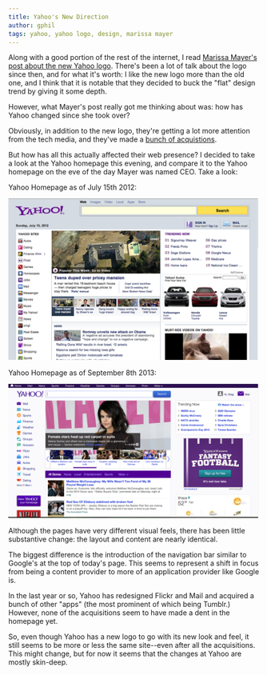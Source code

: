 ```yaml
---
title: Yahoo's New Direction
author: gphil
tags: yahoo, yahoo logo, design, marissa mayer
---
```


Along with a good portion of the rest of the internet, I read [Marissa Mayer's post about the new Yahoo logo](http://marissamayr.tumblr.com/post/60336044815/geeking-out-on-the-logo). There's been a lot of talk about the logo since then, and for what it's worth: I like the new logo more than the old one, and I think that it is notable that they decided to buck the "flat" design trend by giving it some depth.

However, what Mayer's post really got me thinking about was: how has Yahoo changed since she took over?

Obviously, in addition to the new logo, they're getting a lot more attention from the tech media, and they've made a [bunch of acquistions](http://en.wikipedia.org/wiki/List_of_mergers_and_acquisitions_by_Yahoo!#Acquisitions).

But how has all this actually affected their web presence? I decided to take a look at the Yahoo homepage this evening, and compare it to the Yahoo homepage on the eve of the day Mayer was named CEO. Take a look:

Yahoo Homepage as of July 15th 2012:

<a href="/img/yahoo-homepage-2012-07-15.png" data-lightbox="image-1" title="Yahoo Homepage 2012-07-15"><img src="/img/yahoo-homepage-2012-07-15.png" alt="Yahoo Homepage 2012-07-15" width="500"></a>

Yahoo Homepage as of September 8th 2013:

<a href="/img/yahoo-homepage-2013-09-08.png" data-lightbox="image-2" title="Yahoo Homepage 2013-09-08"><img src="/img/yahoo-homepage-2013-09-08.png" alt="Yahoo Homepage 2013-09-08" data-lightbox="image-2" title="Yahoo Homepage 2013-09-08" width="500"></a>

Although the pages have very different visual feels, there has been little substantive change: the layout and content are nearly identical.

The biggest difference is the introduction of the navigation bar similar to Google's at the top of today's page. This seems to represent a shift in focus from being a content provider to more of an application provider like Google is.

In the last year or so, Yahoo has redesigned Flickr and Mail and acquired a bunch of other "apps" (the most prominent of which being Tumblr.) However, none of the acquisitions seem to have made a dent in the homepage yet.

So, even though Yahoo has a new logo to go with its new look and feel, it still seems to be more or less the same site--even after all the acquisitions. This might change, but for now it seems that the changes at Yahoo are mostly skin-deep.
